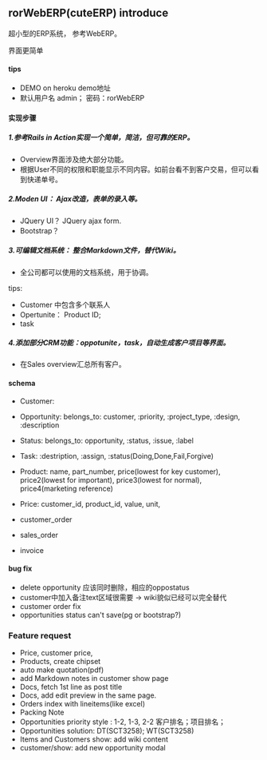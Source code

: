 ## rorWebERP(cuteERP) introduce

超小型的ERP系统， 参考WebERP。

界面更简单

#### tips
- DEMO on heroku demo地址
- 默认用户名 admin； 密码：rorWebERP

#### 实现步骤
##### 1.参考Rails in Action实现一个简单，简洁，但可靠的ERP。
 - Overview界面涉及绝大部分功能。
 - 根据User不同的权限和职能显示不同内容。如前台看不到客户交易，但可以看到快递单号。

##### 2.Moden UI： Ajax改造，表单的录入等。
 - JQuery UI？ JQuery ajax form.
 - Bootstrap？

##### 3.可编辑文档系统： 整合Markdown文件，替代Wiki。
 - 全公司都可以使用的文档系统，用于协调。

 tips:
 - Customer 中包含多个联系人
 - Opertunite： Product ID;
 - task

##### 4.添加部分CRM功能：oppotunite，task，自动生成客户项目等界面。
 - 在Sales overview汇总所有客户。

#### schema
- Customer:
- Opportunity: belongs_to: customer, :priority, :project_type, :design, :description
- Status: belongs_to: opportunity, :status, :issue, :label
- Task: :destription, :assign, :status(Doing,Done,Fail,Forgive)

- Product: name, part_number, price(lowest for key customer), price2(lowest for important), price3(lowest for normal), price4(marketing reference)
- Price: customer_id, product_id, value, unit,
- customer_order
- sales_order
- invoice

#### bug fix
- delete opportunity 应该同时删除，相应的oppostatus
- customer中加入备注text区域很需要 -> wiki貌似已经可以完全替代
- customer order fix
- opportunities status can't save(pg or bootstrap?)



### Feature request
- Price, customer price,
- Products, create chipset
- auto make quotation(pdf)
- add Markdown notes in customer show page 
- Docs, fetch 1st line as post title
- Docs, add edit preview in the same page.
- Orders index with lineitems(like excel)
- Packing Note
- Opportunities priority style : 1-2, 1-3, 2-2 客户排名；项目排名；
- Opportunities solution: DT(SCT3258); WT(SCT3258)
- Items and Customers show: add wiki content
- customer/show: add new opportunity modal
